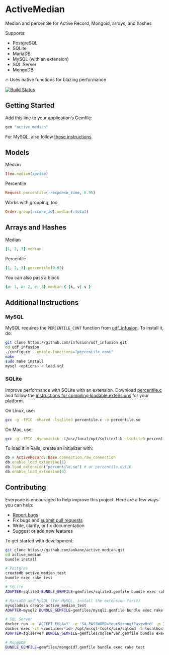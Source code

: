 # ActiveMedian

Median and percentile for Active Record, Mongoid, arrays, and hashes

Supports:

- PostgreSQL
- SQLite
- MariaDB
- MySQL (with an extension)
- SQL Server
- MongoDB

:fire: Uses native functions for blazing performance

[![Build Status](https://github.com/ankane/active_median/actions/workflows/build.yml/badge.svg)](https://github.com/ankane/active_median/actions)

## Getting Started

Add this line to your application’s Gemfile:

```ruby
gem "active_median"
```

For MySQL, also follow [these instructions](#additional-instructions).

## Models

Median

```ruby
Item.median(:price)
```

Percentile

```ruby
Request.percentile(:response_time, 0.95)
```

Works with grouping, too

```ruby
Order.group(:store_id).median(:total)
```

## Arrays and Hashes

Median

```ruby
[1, 2, 3].median
```

Percentile

```ruby
[1, 2, 3].percentile(0.95)
```

You can also pass a block

```ruby
{a: 1, b: 2, c: 3}.median { |k, v| v }
```

## Additional Instructions

### MySQL

MySQL requires the `PERCENTILE_CONT` function from [udf_infusion](https://github.com/infusion/udf_infusion). To install it, do:

```sh
git clone https://github.com/infusion/udf_infusion.git
cd udf_infusion
./configure --enable-functions="percentile_cont"
make
sudo make install
mysql <options> < load.sql
```

### SQLite

Improve performance with SQLite with an extension. Download [percentile.c](https://www.sqlite.org/src/file?name=ext/misc/percentile.c&ci=d49c32e6e7cc341b) and follow the [instructions for compiling loadable extensions](https://www.sqlite.org/loadext.html#compiling_a_loadable_extension) for your platform.

On Linux, use:

```sh
gcc -g -fPIC -shared -lsqlite3 percentile.c -o percentile.so
```

On Mac, use:

```sh
gcc -g -fPIC -dynamiclib -L/usr/local/opt/sqlite/lib -lsqlite3 percentile.c -o percentile.dylib
```

To load it in Rails, create an initializer with:

```ruby
db = ActiveRecord::Base.connection.raw_connection
db.enable_load_extension(1)
db.load_extension("percentile.so") # or percentile.dylib
db.enable_load_extension(0)
```

## Contributing

Everyone is encouraged to help improve this project. Here are a few ways you can help:

- [Report bugs](https://github.com/ankane/active_median/issues)
- Fix bugs and [submit pull requests](https://github.com/ankane/active_median/pulls)
- Write, clarify, or fix documentation
- Suggest or add new features

To get started with development:

```sh
git clone https://github.com/ankane/active_median.git
cd active_median
bundle install

# Postgres
createdb active_median_test
bundle exec rake test

# SQLite
ADAPTER=sqlite3 BUNDLE_GEMFILE=gemfiles/sqlite3.gemfile bundle exec rake test

# MariaDB and MySQL (for MySQL, install the extension first)
mysqladmin create active_median_test
ADAPTER=mysql2 BUNDLE_GEMFILE=gemfiles/mysql2.gemfile bundle exec rake test

# SQL Server
docker run -e 'ACCEPT_EULA=Y' -e 'SA_PASSWORD=YourStrong!Passw0rd' -p 1433:1433 -d mcr.microsoft.com/mssql/server:2022-latest
docker exec -it <container-id> /opt/mssql-tools/bin/sqlcmd -S localhost -U SA -P YourStrong\!Passw0rd -Q "CREATE DATABASE active_median_test"
ADAPTER=sqlserver BUNDLE_GEMFILE=gemfiles/sqlserver.gemfile bundle exec rake test

# MongoDB
BUNDLE_GEMFILE=gemfiles/mongoid7.gemfile bundle exec rake test
```
